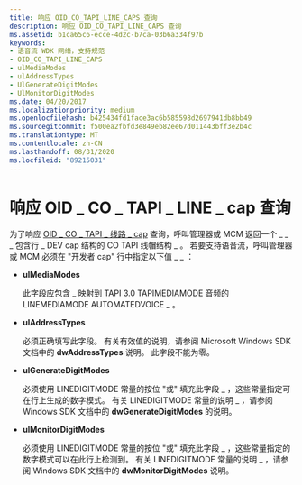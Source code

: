 ```yaml
---
title: 响应 OID_CO_TAPI_LINE_CAPS 查询
description: 响应 OID_CO_TAPI_LINE_CAPS 查询
ms.assetid: b1ca65c6-ecce-4d2c-b7ca-03b6a334f97b
keywords:
- 语音流 WDK 网络，支持规范
- OID_CO_TAPI_LINE_CAPS
- ulMediaModes
- ulAddressTypes
- UlGenerateDigitModes
- UlMonitorDigitModes
ms.date: 04/20/2017
ms.localizationpriority: medium
ms.openlocfilehash: b425434fd1face3ac6b585598d2697941db8bb49
ms.sourcegitcommit: f500ea2fbfd3e849eb82ee67d011443bff3e2b4c
ms.translationtype: MT
ms.contentlocale: zh-CN
ms.lasthandoff: 08/31/2020
ms.locfileid: "89215031"
---
```

# <a name="responding-to-an-oid_co_tapi_line_caps-query"></a>响应 OID \_ CO \_ TAPI \_ LINE \_ cap 查询





为了响应 [OID \_ CO \_ TAPI \_ 线路 \_ cap](./oid-co-tapi-line-caps.md) 查询，呼叫管理器或 MCM 返回一个 \_ \_ \_ 包含行 \_ DEV cap 结构的 CO TAPI 线帽结构 \_ 。 若要支持语音流，呼叫管理器或 MCM 必须在 "开发者 cap" 行中指定以下值 \_ \_ ：

-   **ulMediaModes**

    此字段应包含 \_ 映射到 TAPI 3.0 TAPIMEDIAMODE 音频的 LINEMEDIAMODE AUTOMATEDVOICE \_ 。

-   **ulAddressTypes**

    必须正确填写此字段。 有关有效值的说明，请参阅 Microsoft Windows SDK 文档中的 **dwAddressTypes** 说明。 此字段不能为零。

-   **ulGenerateDigitModes**

    必须使用 LINEDIGITMODE 常量的按位 "或" 填充此字段 \_ ，这些常量指定可在行上生成的数字模式。 有关 LINEDIGITMODE 常量的说明 \_ ，请参阅 Windows SDK 文档中的 **dwGenerateDigitModes** 的说明。

-   **ulMonitorDigitModes**

    必须使用 LINEDIGITMODE 常量的按位 "或" 填充此字段 \_ ，这些常量指定的数字模式可以在此行上检测到。 有关 LINEDIGITMODE 常量的说明 \_ ，请参阅 Windows SDK 文档中的 **dwMonitorDigitModes** 说明。

 

